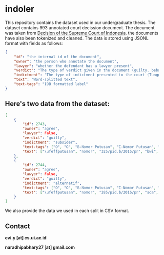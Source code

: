 # indoler

This repository contains the dataset used in our undergraduate thesis. The dataset contains 993 annotated court decission document. The document was taken from [Decision of the Supreme Court of Indonesia](https://decision3.mahkamahagung.go.id/). the documents have also been tokenized and cleaned. The data is stored using JSONL format with fields as follows:

```json
{
	"id": "the internal id of the document",
	"owner": "the person who annotate the document",
	"lawyer": "whether the defendant has a lawyer present",
	"verdict": "The type of verdict given in the document (guilty, bebas, or lepas)",
	"indictment": "The type of indictment presented to the court (Tunggal, subsider, komul, alternatif, kombinasi, or gabungan)",
	"text": "Word-splitted text",
	"text-tags": "IOB formatted label"
}
```

## Here's two data from the dataset:

```json
[
	{
		"id": 2743,
		"owner": "agree",
		"lawyer": False,
		"verdict": "guilty",
		"indictment": "subsider",
		"text-tags": ["O", "O", "B-Nomor Putusan", "I-Nomor Putusan", "O", "O", "O", "O", "O", "O", "O", "B-Nama Pengadilan", "I-Nama Pengadilan", "I-Nama Pengadilan", ...],
		"text": ["\ufeffputusan", "nomor", "325/pid.b/2015/pn", "bwi", "demi", "keadilan", "berdasarkan", "ketuhanan", "yang", "maha", "esa", "pengadilan", "negeri", "banyuwangi", ...]
	},
	{
		"id": 2744,
		"owner": "agree",
		"lawyer": False,
		"verdict": "guilty",
		"indictment": "alternatif",
		"text-tags": ["O", "O", "B-Nomor Putusan", "I-Nomor Putusan", "O", "O", "O", "O", "O", "O", "O", "B-Nama Pengadilan", "I-Nama Pengadilan", "I-Nama Pengadilan", ...],
		"text": ["\ufeffputusan", "nomor", "285/pid.b/2016/pn", "sda", "demi", "keadilan", "berdasarkan", "ketuhanan", "yang", "maha", "esa", "pengadilan", "negeri", "sidoarjo", ...]
	}
]
```

We also provide the data we used in each split in CSV format.


## Contact
**evi.y [at] cs.ui.ac.id**

**naradhipabhary27 [at] gmail.com**
